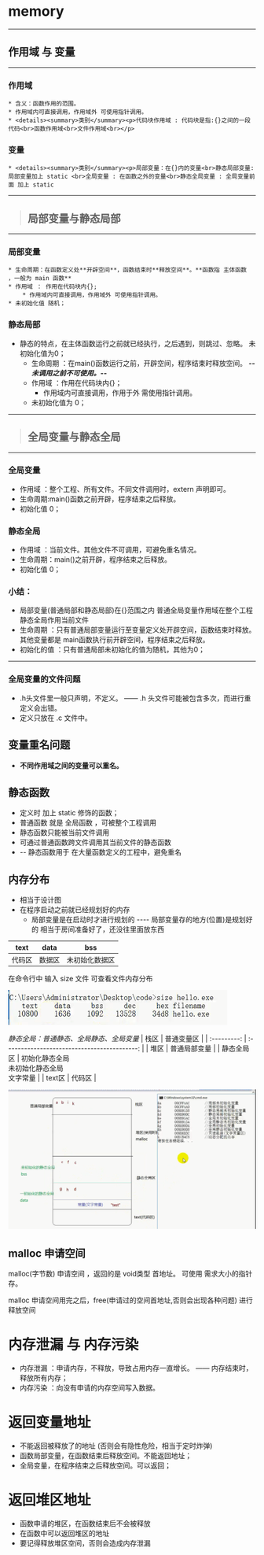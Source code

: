 # memory
---

## 作用域 与 变量
---
### 作用域
    * 含义：函数作用的范围。
    * 作用域内可直接调用，作用域外 可使用指针调用。
    * <details><summary>类别</summary><p>代码块作用域 : 代码块是指:{}之间的一段代码<br>函数作用域<br>文件作用域<br></p>
    
### 变量
    * <details><summary>类别</summary><p>局部变量：在{}内的变量<br>静态局部变量:局部变量加上 static <br>全局变量 : 在函数之外的变量<br>静态全局变量 : 全局变量前面 加上 static
---

>## 局部变量与静态局部
---
### 局部变量
    * 生命周期：在函数定义处**开辟空间**，函数结束时**释放空间**。**函数指 主体函数 ，一般为 main 函数**
    * 作用域 ： 作用在代码块内{};
        * 作用域内可直接调用，作用域外 可使用指针调用。
    * 未初始化值 随机；
        
### 静态局部
* 静态的特点，在主体函数运行之前就已经执行，之后遇到，则跳过、忽略。  未初始化值为0；
    * 生命周期 ：在main()函数运行之前，开辟空间，程序结束时释放空间。   ***--未调用之前不可使用。--***
    * 作用域 ：作用在代码块内{}；
        * 作用域内可直接调用，作用于外 需使用指针调用。
    * 未初始化值为 0；
---
>## 全局变量与静态全局
---
### 全局变量
* 作用域 ：整个工程、所有文件。不同文件调用时，extern 声明即可。
* 生命周期:main()函数之前开辟，程序结束之后释放。
* 初始化值 0；

### 静态全局
* 作用域 ：当前文件。其他文件不可调用，可避免重名情况。
* 生命周期：main()之前开辟，程序结束之后释放。
* 初始化值 0；

### 小结：
* 局部变量(普通局部和静态局部)在{}范围之内   普通全局变量作用域在整个工程  静态全局作用当前文件
* 生命周期 ：只有普通局部变量运行至变量定义处开辟空间，函数结束时释放。其他变量都是 main函数执行前开辟空间，程序结束之后释放。
* 初始化的值 ：只有普通局部未初始化的值为随机，其他为0；

---
### 全局变量的文件问题
* .h头文件里一般只声明，不定义。  ——  .h 头文件可能被包含多次，而进行重定义会出错。
* 定义只放在 .c 文件中。

## 变量重名问题
* **不同作用域之间的变量可以重名。**


## 静态函数
* 定义时 加上 static 修饰的函数；
* 普通函数 就是 全局函数 ，可被整个工程调用
* 静态函数只能被当前文件调用
* 可通过普通函数跨文件调用其当前文件的静态函数
* -- 静态函数用于 在大量函数定义的工程中，避免重名

## 内存分布
* 相当于设计图
* 在程序启动之前就已经规划好的内存
    * 局部变量是在启动时才进行规划的 ---- 局部变量存的地方(位置)是规划好的      相当于房间准备好了，还没往里面放东西


|  text  |  data  |      bss      |
| ------ | ------ | ------------- |
| 代码区 | 数据区 | 未初始化数据区 |

在命令行中 输入  size 文件  可查看文件内存分布

![](vx_images/82311513238770.png)


*静态全局：普通静态、全局静态、全局变量*
|    栈区    |                 普通变量区                  |
| :---------: | :------------------------------------------: |
| 堆区       | 普通局部变量                                 |
| 静态全局区 | 初始化静态全局<br>未初始化静态全局<br>文字常量 |
| text区     | 代码区                                      |


![](vx_images/51613713226637.png)


## malloc 申请空间

malloc(字节数) 申请空间 ，返回的是  void类型 首地址。
可使用 需求大小的指针存。


malloc 申请空间用完之后，free(申请过的空间首地址,否则会出现各种问题) 进行释放空间         

# 内存泄漏 与 内存污染
* 内存泄漏 ：申请内存，不释放，导致占用内存一直增长。  ——  内存结束时，释放所有内存；
* 内存污染 ：向没有申请的内存空间写入数据。

# 返回变量地址
* 不能返回被释放了的地址 (否则会有隐性危险，相当于定时炸弹)
* 函数局部变量，在函数结束后释放空间。不能返回地址；
* 全局变量，在程序结束之后释放空间。可以返回；


# 返回堆区地址
* 函数申请的堆区，在函数结束后不会被释放
* 在函数中可以返回堆区的地址
* 要记得释放堆区空间，否则会造成内存泄漏





















































































